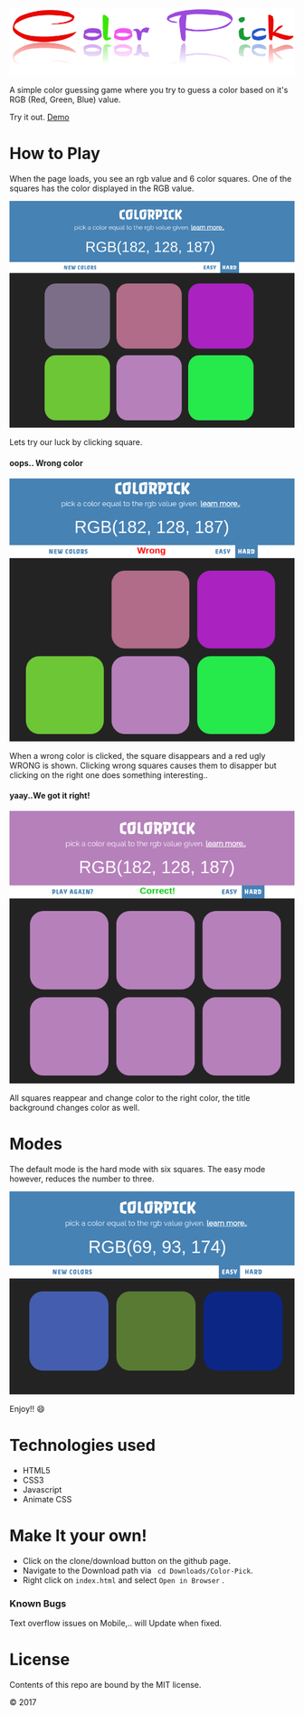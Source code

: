 ![Logo](img/logo2.png)


A simple color guessing game where you try to guess a color based on it's RGB (Red, Green, Blue) value.

Try it out. [Demo](https://samwelkinuthia.github.io/Color-Pick/)

# How to Play

When the page loads, you see an rgb value and 6 color squares. One of the squares has the color displayed in the RGB value.

![Landing](img/landing.png)

Lets try our luck by clicking square.

#### oops.. Wrong color

![wrong](img/wrong.png)

When a wrong color is clicked, the square disappears and a red ugly WRONG is shown.
Clicking wrong squares causes them to disapper but clicking on the right one does something interesting..

#### yaay..We got it right!

![correct](img/correct.png)

All squares reappear and change color to the right color, the title background changes color as well.

# Modes

The default mode is the hard mode with six squares. The easy mode however, reduces the number to three.

![easy](img/easy.png)

Enjoy!! :smile:

# Technologies used
* HTML5
* CSS3
* Javascript
* Animate CSS

# Make It your own!
* Click on the clone/download button on the github page.
* Navigate to the Download path via ``` cd Downloads/Color-Pick```.
* Right click on  ``` index.html ``` and select ```Open in Browser``` .

### Known Bugs
Text overflow issues on Mobile,.. will Update when fixed.

# License
Contents of this repo are bound by the MIT license.

&copy; 2017
